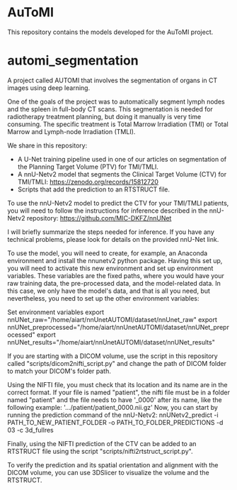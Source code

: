 # AuToMI
This repository contains the models developed for the AuToMI project.

# automi_segmentation
 A project called AUTOMI that involves the segmentation of organs in CT images using deep learning.

 One of the goals of the project was to automatically segment lymph nodes and the spleen in full-body CT scans. This segmentation is needed for radiotherapy treatment planning, but doing it manually is very time consuming. The specific treatment is Total Marrow Irradiation (TMI) or Total Marrow and Lymph-node Irradiation (TMLI).

 We share in this repository:
 
 - A U-Net training pipeline used in one of our articles on segmentation of the Planning Target Volume (PTV) for TMI/TMLI.
 - A nnU-Netv2 model that segments the Clinical Target Volume (CTV) for TMI/TMLI: https://zenodo.org/records/15812720
 - Scripts that add the prediction to an RTSTRUCT file.

To use the nnU-Netv2 model to predict the CTV for your TMI/TMLI patients, you will need to follow the instructions for inference described in the nnU-Netv2 repository: https://github.com/MIC-DKFZ/nnUNet

I will briefly summarize the steps needed for inference. If you have any technical problems, please look for details on the provided nnU-Net link.

To use the model, you will need to create, for example, an Anaconda environment and install the nnunetv2 python package.
Having this set up, you will need to activate this new environment and set up environment variables. These variables are the fixed paths, where you would have your raw training data, the pre-processed data, and the model-related data. In this case, we only have the model's data, and that is all you need, but nevertheless, you need to set up the other environment variables:

Set environment variables
export nnUNet_raw="/home/aiart/nnUnetAUTOMI/dataset/nnUnet_raw"
export nnUNet_preprocessed="/home/aiart/nnUnetAUTOMI/dataset/nnUNet_preprocessed"
export nnUNet_results="/home/aiart/nnUnetAUTOMI/dataset/nnUNet_results"

If you are starting with a DICOM volume, use the script in this repository called "scripts/dicom2nifti_script.py" and change the path of DICOM folder to match your DICOM's folder path.

Using the NIFTI file, you must check that its location and its name are in the correct format. If your file is named "patient", the nifti file must be in a folder named "patient" and the file needs to have '_0000' after its name, like the following example: '.../patient/patient_0000.nii.gz'
Now, you can start by running the prediction command of the nnU-Netv2:
nnUNetv2_predict -i PATH_TO_NEW_PATIENT_FOLDER -o PATH_TO_FOLDER_PREDICTIONS -d 03 -c 3d_fullres

Finally, using the NIFTI prediction of the CTV can be added to an RTSTRUCT file using the script "scripts/nifti2rtstruct_script.py".

To verify the prediction and its spatial orientation and alignment with the DICOM volume, you can use 3DSlicer to visualize the volume and the RTSTRUCT.

 

